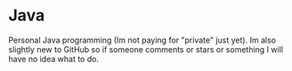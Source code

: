 Java
====

Personal Java programming (Im not paying for "private" just yet).
Im also slightly new to GitHub so if someone comments or stars or something I will have no idea what to do.
